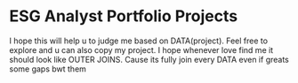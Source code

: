 # ESG Analyst Portfolio Projects
I hope this will help u to judge me based on DATA(project). Feel free to explore and u can also copy my project.
I hope whenever love find me it should look like OUTER JOINS. Cause its fully join every DATA even if greats some gaps bwt them
